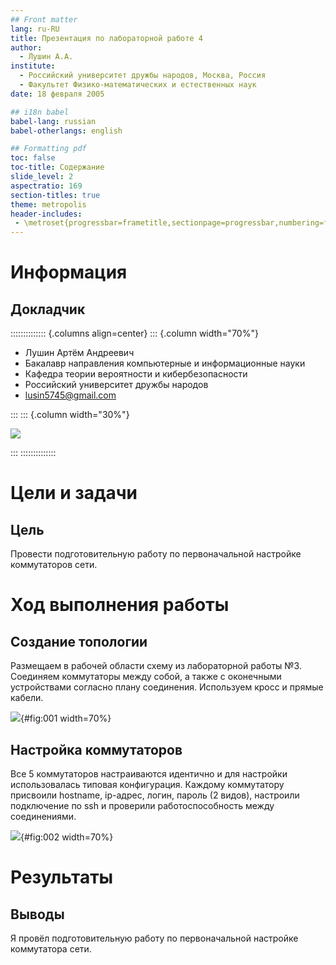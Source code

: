 ```yaml
---
## Front matter
lang: ru-RU
title: Презентация по лабораторной работе 4
author:
  - Лушин А.А.
institute:
  - Российский университет дружбы народов, Москва, Россия
  - Факультет Физико-математических и естественных наук
date: 18 февраля 2005

## i18n babel
babel-lang: russian
babel-otherlangs: english

## Formatting pdf
toc: false
toc-title: Содержание
slide_level: 2
aspectratio: 169
section-titles: true
theme: metropolis
header-includes:
 - \metroset{progressbar=frametitle,sectionpage=progressbar,numbering=fraction}
---
```


# Информация

## Докладчик

:::::::::::::: {.columns align=center}
::: {.column width="70%"}

  * Лушин Артём Андреевич
  * Бакалавр направления компьютерные и информационные науки
  * Кафедра теории вероятности и кибербезопасности
  * Российский университет дружбы народов
  * [lusin5745@gmail.com](mailto:lusin5745@gmail.com)

:::
::: {.column width="30%"}

![](/home/aalushin1/cisco1/presentation/image/me.jpg)

:::
::::::::::::::

# Цели и задачи

## Цель

Провести подготовительную работу по первоначальной настройке коммутаторов сети. 

# Ход выполнения работы

## Создание топологии

Размещаем в рабочей области схему из лабораторной работы №3. Соединяем коммутаторы между собой, а также с оконечными устройствами согласно плану соединения. Используем кросс и прямые кабели. 

![](/home/aalushin1/lab4/presentation/image/1.jpg){#fig:001 width=70%}

## Настройка коммутаторов

Все 5 коммутаторов настраиваются идентично и для настройки использовалась типовая конфигурация. Каждому коммутатору присвоили hostname, ip-адрес, логин, пароль (2 видов), настроили подключение по ssh и проверили работоспособность между соединениями. 

![](/home/aalushin1/lab4/presentation/image/2.jpg){#fig:002 width=70%}

# Результаты

## Выводы

Я провёл подготовительную работу по первоначальной настройке коммутатора сети. 
